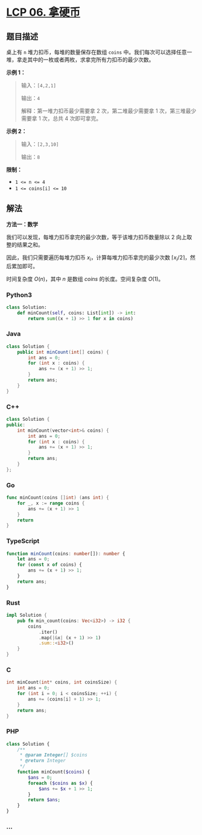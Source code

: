 # [LCP 06. 拿硬币](https://leetcode.cn/problems/na-ying-bi)

## 题目描述

<!-- 这里写题目描述 -->

<p>桌上有 <code>n</code> 堆力扣币，每堆的数量保存在数组 <code>coins</code> 中。我们每次可以选择任意一堆，拿走其中的一枚或者两枚，求拿完所有力扣币的最少次数。</p>

<p><strong>示例 1：</strong></p>

<blockquote>
<p>输入：<code>[4,2,1]</code></p>

<p>输出：<code>4</code></p>

<p>解释：第一堆力扣币最少需要拿 2 次，第二堆最少需要拿 1 次，第三堆最少需要拿 1 次，总共 4 次即可拿完。</p>
</blockquote>

<p><strong>示例 2：</strong></p>

<blockquote>
<p>输入：<code>[2,3,10]</code></p>

<p>输出：<code>8</code></p>
</blockquote>

<p><strong>限制：</strong></p>

<ul>
	<li><code>1 &lt;= n &lt;= 4</code></li>
	<li><code>1 &lt;= coins[i] &lt;= 10</code></li>
</ul>

## 解法

<!-- 这里可写通用的实现逻辑 -->

**方法一：数学**

我们可以发现，每堆力扣币拿完的最少次数，等于该堆力扣币数量除以 $2$ 向上取整的结果之和。

因此，我们只需要遍历每堆力扣币 $x_i$，计算每堆力扣币拿完的最少次数 $\left \lceil x_i/2 \right \rceil$，然后累加即可。

时间复杂度 $O(n)$，其中 $n$ 是数组 $coins$ 的长度。空间复杂度 $O(1)$。

<!-- tabs:start -->

### **Python3**

<!-- 这里可写当前语言的特殊实现逻辑 -->

```python
class Solution:
    def minCount(self, coins: List[int]) -> int:
        return sum((x + 1) >> 1 for x in coins)
```

### **Java**

<!-- 这里可写当前语言的特殊实现逻辑 -->

```java
class Solution {
    public int minCount(int[] coins) {
        int ans = 0;
        for (int x : coins) {
            ans += (x + 1) >> 1;
        }
        return ans;
    }
}
```

### **C++**

```cpp
class Solution {
public:
    int minCount(vector<int>& coins) {
        int ans = 0;
        for (int x : coins) {
            ans += (x + 1) >> 1;
        }
        return ans;
    }
};
```

### **Go**

```go
func minCount(coins []int) (ans int) {
	for _, x := range coins {
		ans += (x + 1) >> 1
	}
	return
}
```

### **TypeScript**

```ts
function minCount(coins: number[]): number {
    let ans = 0;
    for (const x of coins) {
        ans += (x + 1) >> 1;
    }
    return ans;
}
```

### **Rust**

```rust
impl Solution {
    pub fn min_count(coins: Vec<i32>) -> i32 {
        coins
            .iter()
            .map(|&x| (x + 1) >> 1)
            .sum::<i32>()
    }
}
```

### **C**

```c
int minCount(int* coins, int coinsSize) {
    int ans = 0;
    for (int i = 0; i < coinsSize; ++i) {
        ans += (coins[i] + 1) >> 1;
    }
    return ans;
}
```

### **PHP**

```php
class Solution {
    /**
     * @param Integer[] $coins
     * @return Integer
     */
    function minCount($coins) {
        $ans = 0;
        foreach ($coins as $x) {
            $ans += $x + 1 >> 1;
        }
        return $ans;
    }
}
```

### **...**

```

```

<!-- tabs:end -->
